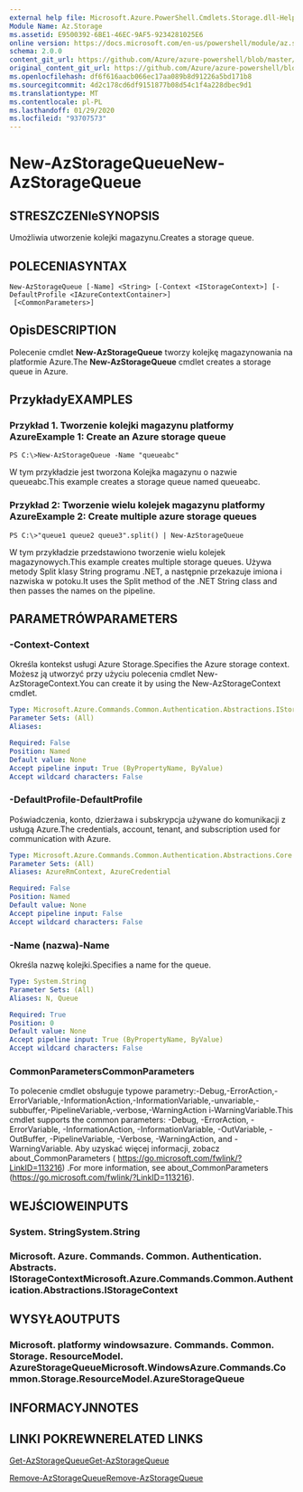 ```yaml
---
external help file: Microsoft.Azure.PowerShell.Cmdlets.Storage.dll-Help.xml
Module Name: Az.Storage
ms.assetid: E9500392-6BE1-46EC-9AF5-9234281025E6
online version: https://docs.microsoft.com/en-us/powershell/module/az.storage/new-azstoragequeue
schema: 2.0.0
content_git_url: https://github.com/Azure/azure-powershell/blob/master/src/Storage/Storage.Management/help/New-AzStorageQueue.md
original_content_git_url: https://github.com/Azure/azure-powershell/blob/master/src/Storage/Storage.Management/help/New-AzStorageQueue.md
ms.openlocfilehash: df6f616aacb066ec17aa089b8d91226a5bd171b8
ms.sourcegitcommit: 4d2c178cd6df9151877b08d54c1f4a228dbec9d1
ms.translationtype: MT
ms.contentlocale: pl-PL
ms.lasthandoff: 01/29/2020
ms.locfileid: "93707573"
---
```

# <span data-ttu-id="dd8e7-101">New-AzStorageQueue</span><span class="sxs-lookup"><span data-stu-id="dd8e7-101">New-AzStorageQueue</span></span>

## <span data-ttu-id="dd8e7-102">STRESZCZENIe</span><span class="sxs-lookup"><span data-stu-id="dd8e7-102">SYNOPSIS</span></span>
<span data-ttu-id="dd8e7-103">Umożliwia utworzenie kolejki magazynu.</span><span class="sxs-lookup"><span data-stu-id="dd8e7-103">Creates a storage queue.</span></span>

## <span data-ttu-id="dd8e7-104">POLECENIA</span><span class="sxs-lookup"><span data-stu-id="dd8e7-104">SYNTAX</span></span>

```
New-AzStorageQueue [-Name] <String> [-Context <IStorageContext>] [-DefaultProfile <IAzureContextContainer>]
 [<CommonParameters>]
```

## <span data-ttu-id="dd8e7-105">Opis</span><span class="sxs-lookup"><span data-stu-id="dd8e7-105">DESCRIPTION</span></span>
<span data-ttu-id="dd8e7-106">Polecenie cmdlet **New-AzStorageQueue** tworzy kolejkę magazynowania na platformie Azure.</span><span class="sxs-lookup"><span data-stu-id="dd8e7-106">The **New-AzStorageQueue** cmdlet creates a storage queue in Azure.</span></span>

## <span data-ttu-id="dd8e7-107">Przykłady</span><span class="sxs-lookup"><span data-stu-id="dd8e7-107">EXAMPLES</span></span>

### <span data-ttu-id="dd8e7-108">Przykład 1. Tworzenie kolejki magazynu platformy Azure</span><span class="sxs-lookup"><span data-stu-id="dd8e7-108">Example 1: Create an Azure storage queue</span></span>
```
PS C:\>New-AzStorageQueue -Name "queueabc"
```

<span data-ttu-id="dd8e7-109">W tym przykładzie jest tworzona Kolejka magazynu o nazwie queueabc.</span><span class="sxs-lookup"><span data-stu-id="dd8e7-109">This example creates a storage queue named queueabc.</span></span>

### <span data-ttu-id="dd8e7-110">Przykład 2: Tworzenie wielu kolejek magazynu platformy Azure</span><span class="sxs-lookup"><span data-stu-id="dd8e7-110">Example 2: Create multiple azure storage queues</span></span>
```
PS C:\>"queue1 queue2 queue3".split() | New-AzStorageQueue
```

<span data-ttu-id="dd8e7-111">W tym przykładzie przedstawiono tworzenie wielu kolejek magazynowych.</span><span class="sxs-lookup"><span data-stu-id="dd8e7-111">This example creates multiple storage queues.</span></span>
<span data-ttu-id="dd8e7-112">Używa metody Split klasy String programu .NET, a następnie przekazuje imiona i nazwiska w potoku.</span><span class="sxs-lookup"><span data-stu-id="dd8e7-112">It uses the Split method of the .NET String class and then passes the names on the pipeline.</span></span>

## <span data-ttu-id="dd8e7-113">PARAMETRÓW</span><span class="sxs-lookup"><span data-stu-id="dd8e7-113">PARAMETERS</span></span>

### <span data-ttu-id="dd8e7-114">-Context</span><span class="sxs-lookup"><span data-stu-id="dd8e7-114">-Context</span></span>
<span data-ttu-id="dd8e7-115">Określa kontekst usługi Azure Storage.</span><span class="sxs-lookup"><span data-stu-id="dd8e7-115">Specifies the Azure storage context.</span></span>
<span data-ttu-id="dd8e7-116">Możesz ją utworzyć przy użyciu polecenia cmdlet New-AzStorageContext.</span><span class="sxs-lookup"><span data-stu-id="dd8e7-116">You can create it by using the New-AzStorageContext cmdlet.</span></span>

```yaml
Type: Microsoft.Azure.Commands.Common.Authentication.Abstractions.IStorageContext
Parameter Sets: (All)
Aliases:

Required: False
Position: Named
Default value: None
Accept pipeline input: True (ByPropertyName, ByValue)
Accept wildcard characters: False
```

### <span data-ttu-id="dd8e7-117">-DefaultProfile</span><span class="sxs-lookup"><span data-stu-id="dd8e7-117">-DefaultProfile</span></span>
<span data-ttu-id="dd8e7-118">Poświadczenia, konto, dzierżawa i subskrypcja używane do komunikacji z usługą Azure.</span><span class="sxs-lookup"><span data-stu-id="dd8e7-118">The credentials, account, tenant, and subscription used for communication with Azure.</span></span>

```yaml
Type: Microsoft.Azure.Commands.Common.Authentication.Abstractions.Core.IAzureContextContainer
Parameter Sets: (All)
Aliases: AzureRmContext, AzureCredential

Required: False
Position: Named
Default value: None
Accept pipeline input: False
Accept wildcard characters: False
```

### <span data-ttu-id="dd8e7-119">-Name (nazwa)</span><span class="sxs-lookup"><span data-stu-id="dd8e7-119">-Name</span></span>
<span data-ttu-id="dd8e7-120">Określa nazwę kolejki.</span><span class="sxs-lookup"><span data-stu-id="dd8e7-120">Specifies a name for the queue.</span></span>

```yaml
Type: System.String
Parameter Sets: (All)
Aliases: N, Queue

Required: True
Position: 0
Default value: None
Accept pipeline input: True (ByPropertyName, ByValue)
Accept wildcard characters: False
```

### <span data-ttu-id="dd8e7-121">CommonParameters</span><span class="sxs-lookup"><span data-stu-id="dd8e7-121">CommonParameters</span></span>
<span data-ttu-id="dd8e7-122">To polecenie cmdlet obsługuje typowe parametry:-Debug,-ErrorAction,-ErrorVariable,-InformationAction,-InformationVariable,-unvariable,-subbuffer,-PipelineVariable,-verbose,-WarningAction i-WarningVariable.</span><span class="sxs-lookup"><span data-stu-id="dd8e7-122">This cmdlet supports the common parameters: -Debug, -ErrorAction, -ErrorVariable, -InformationAction, -InformationVariable, -OutVariable, -OutBuffer, -PipelineVariable, -Verbose, -WarningAction, and -WarningVariable.</span></span> <span data-ttu-id="dd8e7-123">Aby uzyskać więcej informacji, zobacz about_CommonParameters ( https://go.microsoft.com/fwlink/?LinkID=113216) .</span><span class="sxs-lookup"><span data-stu-id="dd8e7-123">For more information, see about_CommonParameters (https://go.microsoft.com/fwlink/?LinkID=113216).</span></span>

## <span data-ttu-id="dd8e7-124">WEJŚCIOWE</span><span class="sxs-lookup"><span data-stu-id="dd8e7-124">INPUTS</span></span>

### <span data-ttu-id="dd8e7-125">System. String</span><span class="sxs-lookup"><span data-stu-id="dd8e7-125">System.String</span></span>

### <span data-ttu-id="dd8e7-126">Microsoft. Azure. Commands. Common. Authentication. Abstracts. IStorageContext</span><span class="sxs-lookup"><span data-stu-id="dd8e7-126">Microsoft.Azure.Commands.Common.Authentication.Abstractions.IStorageContext</span></span>

## <span data-ttu-id="dd8e7-127">WYSYŁA</span><span class="sxs-lookup"><span data-stu-id="dd8e7-127">OUTPUTS</span></span>

### <span data-ttu-id="dd8e7-128">Microsoft. platformy windowsazure. Commands. Common. Storage. ResourceModel. AzureStorageQueue</span><span class="sxs-lookup"><span data-stu-id="dd8e7-128">Microsoft.WindowsAzure.Commands.Common.Storage.ResourceModel.AzureStorageQueue</span></span>

## <span data-ttu-id="dd8e7-129">INFORMACYJN</span><span class="sxs-lookup"><span data-stu-id="dd8e7-129">NOTES</span></span>

## <span data-ttu-id="dd8e7-130">LINKI POKREWNE</span><span class="sxs-lookup"><span data-stu-id="dd8e7-130">RELATED LINKS</span></span>

[<span data-ttu-id="dd8e7-131">Get-AzStorageQueue</span><span class="sxs-lookup"><span data-stu-id="dd8e7-131">Get-AzStorageQueue</span></span>](./Get-AzStorageQueue.md)

[<span data-ttu-id="dd8e7-132">Remove-AzStorageQueue</span><span class="sxs-lookup"><span data-stu-id="dd8e7-132">Remove-AzStorageQueue</span></span>](./Remove-AzStorageQueue.md)



